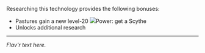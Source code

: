 Researching this technology provides the following bonuses:
* Pastures gain a new level-20 ![](/assets/lightning.svg)Power: get a Scythe
* Unlocks additional research

---

_Flav'r text here._
